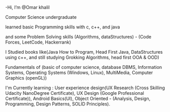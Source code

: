 -Hi, I’m @Omar khalil 

Computer Science undergraduate

learned basic Programming skills with c, c++, and java

and some Problem Solving skills (Algorithms, dataStructures) - (Code Forces, LeetCode, Hackerrank)

I Studied books like(Java How to Program, Head First Java, DataStructures using c++, and still studying Grokking Algorithms,  head first OOA & OOD)

Fundamentals of (basic of computer science, database DBMS, Information Systems, Operating Systems (Windows, Linux), MultiMedia, Computer Graphics (openGL))


I'm Currently learning : 
User experience design(UX Research (Cross Skilling Udacity NanoDegree Certificate), UX Design (Google Professional Certificate)),
Android Basics(UI),
Object Oriented - (Analysis, Design, Programming, Design Patterns, SOLID Principles).
